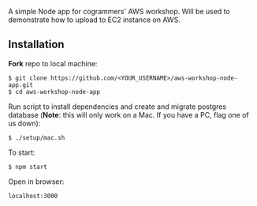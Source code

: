 A simple Node app for cogrammers' AWS workshop. Will be used to demonstrate how to upload to EC2 instance on AWS.    
## Installation    
**Fork** repo to local machine:    

```shell
$ git clone https://github.com/<YOUR_USERNAME>/aws-workshop-node-app.git
$ cd aws-workshop-node-app
```    

Run script to install dependencies and create and migrate postgres database (**Note**: this will only work on a Mac. If you have a PC, flag one of us down):    
```shell
$ ./setup/mac.sh
```    

To start:  
```shell
$ npm start    
```

Open in browser:
```
localhost:3000
```
